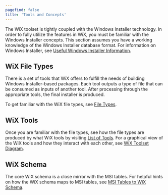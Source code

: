 ```yaml
---
pagefind: false
title: 'Tools and Concepts'
---
```


The WiX toolset is tightly coupled with the Windows Installer technology. In 
order to fully utilize the features in WiX, you must be familiar with the 
Windows Installer concepts. This section assumes you have a working knowledge of 
the Windows Installer database format. For information on Windows Installer, see [Useful Windows Installer Information](msi_useful_links/).

## WiX File Types
There is a set of tools that WiX offers to fulfill the needs of building Windows 
Installer-based packages. Each tool outputs a type of file that can be consumed 
as inputs of another tool. After processing through the appropriate tools, the 
final installer is produced.

To get familiar with the WiX file types, see [File Types](files/).

## WiX Tools

Once you are familiar with the file types, see how the file types are produced 
by what WiX tools by visiting [List of Tools](alltools/).
For a graphical view of the WiX tools and how they interact with each other, see
[WiX Toolset Diagram](tools/).

## WiX Schema

The core WiX schema is a close mirror with the MSI tables. For helpful hints on how the WiX schema maps to MSI tables, see [MSI Tables to WiX Schema](msitowix/).
